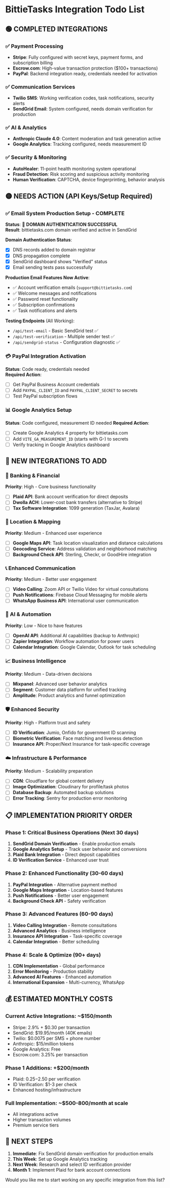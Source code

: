 # BittieTasks Integration Todo List

## 🟢 COMPLETED INTEGRATIONS

### ✅ Payment Processing
- **Stripe**: Fully configured with secret keys, payment forms, and subscription billing
- **Escrow.com**: High-value transaction protection ($100+ transactions) 
- **PayPal**: Backend integration ready, credentials needed for activation

### ✅ Communication Services  
- **Twilio SMS**: Working verification codes, task notifications, security alerts
- **SendGrid Email**: System configured, needs domain verification for production

### ✅ AI & Analytics
- **Anthropic Claude 4.0**: Content moderation and task generation active
- **Google Analytics**: Tracking configured, needs measurement ID

### ✅ Security & Monitoring
- **AutoHealer**: 11-point health monitoring system operational
- **Fraud Detection**: Risk scoring and suspicious activity monitoring
- **Human Verification**: CAPTCHA, device fingerprinting, behavior analysis

## 🟡 NEEDS ACTION (API Keys/Setup Required)

### ✅ Email System Production Setup - **COMPLETE**
**Status**: 🎉 **DOMAIN AUTHENTICATION SUCCESSFUL**  
**Result**: bittietasks.com domain verified and active in SendGrid

**Domain Authentication Status**:
- [x] DNS records added to domain registrar
- [x] DNS propagation complete
- [x] SendGrid dashboard shows "Verified" status
- [x] Email sending tests pass successfully

**Production Email Features Now Active**:
- ✅ Account verification emails (`support@bittietasks.com`)
- ✅ Welcome messages and notifications
- ✅ Password reset functionality
- ✅ Subscription confirmations
- ✅ Task notifications and alerts

**Testing Endpoints** (All Working):
- `/api/test-email` - Basic SendGrid test ✅
- `/api/test-verification` - Multiple sender test ✅
- `/api/sendgrid-status` - Configuration diagnostic ✅

### 💳 PayPal Integration Activation
**Status**: Code ready, credentials needed  
**Required Action**:
- [ ] Get PayPal Business Account credentials
- [ ] Add `PAYPAL_CLIENT_ID` and `PAYPAL_CLIENT_SECRET` to secrets
- [ ] Test PayPal subscription flows

### 📊 Google Analytics Setup  
**Status**: Code configured, measurement ID needed
**Required Action**:
- [ ] Create Google Analytics 4 property for bittietasks.com
- [ ] Add `VITE_GA_MEASUREMENT_ID` (starts with G-) to secrets
- [ ] Verify tracking in Google Analytics dashboard

## 🔴 NEW INTEGRATIONS TO ADD

### 🏦 Banking & Financial
**Priority**: High - Core business functionality
- [ ] **Plaid API**: Bank account verification for direct deposits
- [ ] **Dwolla ACH**: Lower-cost bank transfers (alternative to Stripe)
- [ ] **Tax Software Integration**: 1099 generation (TaxJar, Avalara)

### 📍 Location & Mapping
**Priority**: Medium - Enhanced user experience  
- [ ] **Google Maps API**: Task location visualization and distance calculations
- [ ] **Geocoding Service**: Address validation and neighborhood matching
- [ ] **Background Check API**: Sterling, Checkr, or GoodHire integration

### 📞 Enhanced Communication
**Priority**: Medium - Better user engagement
- [ ] **Video Calling**: Zoom API or Twilio Video for virtual consultations
- [ ] **Push Notifications**: Firebase Cloud Messaging for mobile alerts
- [ ] **WhatsApp Business API**: International user communication

### 🤖 AI & Automation  
**Priority**: Low - Nice to have features
- [ ] **OpenAI API**: Additional AI capabilities (backup to Anthropic)
- [ ] **Zapier Integration**: Workflow automation for power users
- [ ] **Calendar Integration**: Google Calendar, Outlook for task scheduling

### 📈 Business Intelligence
**Priority**: Medium - Data-driven decisions
- [ ] **Mixpanel**: Advanced user behavior analytics
- [ ] **Segment**: Customer data platform for unified tracking
- [ ] **Amplitude**: Product analytics and funnel optimization

### 🛡️ Enhanced Security
**Priority**: High - Platform trust and safety
- [ ] **ID Verification**: Jumio, Onfido for government ID scanning
- [ ] **Biometric Verification**: Face matching and liveness detection
- [ ] **Insurance API**: Proper/Next Insurance for task-specific coverage

### ☁️ Infrastructure & Performance
**Priority**: Medium - Scalability preparation
- [ ] **CDN**: Cloudflare for global content delivery
- [ ] **Image Optimization**: Cloudinary for profile/task photos
- [ ] **Database Backup**: Automated backup solutions
- [ ] **Error Tracking**: Sentry for production error monitoring

## 📋 IMPLEMENTATION PRIORITY ORDER

### Phase 1: Critical Business Operations (Next 30 days)
1. **SendGrid Domain Verification** - Enable production emails
2. **Google Analytics Setup** - Track user behavior and conversions
3. **Plaid Bank Integration** - Direct deposit capabilities
4. **ID Verification Service** - Enhanced user trust

### Phase 2: Enhanced Functionality (30-60 days)  
1. **PayPal Integration** - Alternative payment method
2. **Google Maps Integration** - Location-based features
3. **Push Notifications** - Better user engagement
4. **Background Check API** - Safety verification

### Phase 3: Advanced Features (60-90 days)
1. **Video Calling Integration** - Remote consultations
2. **Advanced Analytics** - Business intelligence
3. **Insurance API Integration** - Task-specific coverage
4. **Calendar Integration** - Better scheduling

### Phase 4: Scale & Optimize (90+ days)
1. **CDN Implementation** - Global performance
2. **Error Monitoring** - Production stability  
3. **Advanced AI Features** - Enhanced automation
4. **International Expansion** - Multi-currency, WhatsApp

## 💰 ESTIMATED MONTHLY COSTS

### Current Active Integrations: ~$150/month
- Stripe: 2.9% + $0.30 per transaction
- SendGrid: $19.95/month (40K emails)
- Twilio: $0.0075 per SMS + phone number
- Anthropic: $15/million tokens
- Google Analytics: Free
- Escrow.com: 3.25% per transaction

### Phase 1 Additions: +$200/month
- Plaid: $0.25-$2.50 per verification
- ID Verification: $1-3 per check
- Enhanced hosting/infrastructure

### Full Implementation: ~$500-800/month at scale
- All integrations active
- Higher transaction volumes
- Premium service tiers

## 🚀 NEXT STEPS

1. **Immediate**: Fix SendGrid domain verification for production emails
2. **This Week**: Set up Google Analytics tracking  
3. **Next Week**: Research and select ID verification provider
4. **Month 1**: Implement Plaid for bank account connections

Would you like me to start working on any specific integration from this list?